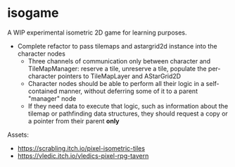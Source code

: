 # isogame

A WIP experimental isometric 2D game for learning purposes.

- Complete refactor to pass tilemaps and astargrid2d instance into the character nodes
	- Three channels of communication only between character and TileMapManager: reserve a tile, unreserve a tile, populate the per-character pointers to TileMapLayer and AStarGrid2D
	- Character nodes should be able to perform all their logic in a self-contained manner, without deferring some of it to a parent "manager" node
	- If they need data to execute that logic, such as information about the tilemap or pathfinding data structures, they should request a copy or a pointer from their parent **only**

Assets:

- https://scrabling.itch.io/pixel-isometric-tiles
- https://vledic.itch.io/vledics-pixel-rpg-tavern
